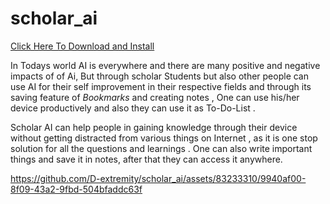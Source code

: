 # scholar_ai

[Click Here To Download and Install](https://github.com/D-extremity/scholar_ai/releases/download/latest/app-release.apk)

In Todays world AI is everywhere and there are many positive and negative impacts of of Ai, 
But through scholar Students but also other people can use AI for their self improvement in their respective fields and through its saving feature of *Bookmarks* and creating notes , One can use his/her device productively and also they can use it as To-Do-List .

Scholar AI can help people in gaining knowledge through their device without getting distracted from various things on Internet , as it is one stop solution for all the questions and learnings . 
One can also write important things and save it in notes, after that they can access it anywhere. 

https://github.com/D-extremity/scholar_ai/assets/83233310/9940af00-8f09-43a2-9fbd-504bfaddc63f